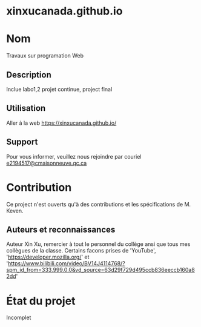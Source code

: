 # xinxucanada.github.io
# Nom

Travaux sur programation Web

## Description

Inclue labo1,2 projet continue, project final

## Utilisation

Aller à la web https://xinxucanada.github.io/

## Support

Pour vous informer, veuillez nous rejoindre par couriel e2194517@cmaisonneuve.qc.ca

# Contribution

Ce project n'est ouverts qu'à des contributions et les spécifications de M. Keven.

## Auteurs et reconnaissances

Auteur Xin Xu, remercier à tout le personnel du collège ansi que tous mes collègues de la classe.
Certains facons prises de 'YouTube', 'https://developer.mozilla.org/' et 'https://www.bilibili.com/video/BV14J4114768/?spm_id_from=333.999.0.0&vd_source=63d29f729d495ccb836eeccb160a82dd'

# État du projet

Incomplet
